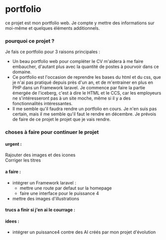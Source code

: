 # portfolio

ce projet est mon portfolio web. Je compte y mettre des informations sur moi-même et quelques éléments additionnels.  

### pourquoi ce projet ?

Je fais ce portfolio pour 3 raisons principales :  
 - Un beau portfolio web pour compléter le CV m'aidera à me faire embaucher, d'autant plus avec la quantité de postes à pourvoir dans ce domaine.  
 - Ce portfolio est l'occasion de reprendre les bases du html et du css, que je n'ai pas pratiqué depuis près d'un an, et de m'entrainer en plus en PHP dans un Framework laravel. Je commence par faire la partie émergée de l'iceberg, c'est à dire le HTML et le CCS, car les employeurs ne s'intéresseront pas à un site moche, même si il y a des fonctionnalités intéressantes.  
 - Il me semble qu'il faudra rendre un portfolio en cours. Je n'en suis pas certain, mais il me semble qu'il faut le rendre en décembre. Je prévois de faire de ce projet le projet que je vais rendre.  


### choses à faire pour continuer le projet

#### urgent :
Rajouter des images et des icones  
Corriger les titres  

#### a faire : 
 - intégrer un Framework laravel :  
   - mettre une route par defaut sur la homepage
   - faire une interface pour le puissance 4  
 - mettre des images d'illustrations  


#### trucs a finir si j'en ai le courrage : 

#### idees : 
 - intégrer un puissance4 contre des AI créés par mon projet d'évolution  